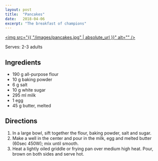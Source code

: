 ```yaml
---
layout: post
title:  "Pancakes"
date:   2018-04-06
excerpt: "The breakfast of champions"
---
```


<a href="#" class="image main"><img src="{{ "/images/pancakes.jpg" | absolute_url }}" alt="" /></a>

Serves: 2-3 adults

## Ingredients 

* 190 g all-purpose flour
* 10 g baking powder
* 6 g salt
* 10 g white sugar
* 295 ml milk
* 1 egg
* 45 g butter, melted

## Directions

1. In a large bowl, sift together the flour, baking powder, salt and sugar.  
1. Make a well in the center and pour in the milk, egg and melted butter (60sec 450W); mix until smooth.  
1. Heat a lightly oiled griddle or frying pan over medium high heat. Pour, brown on both sides and serve hot.  
